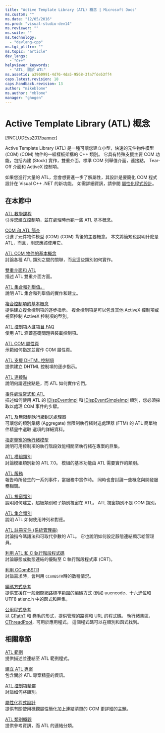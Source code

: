 ```yaml
---
title: "Active Template Library (ATL) 概念 | Microsoft Docs"
ms.custom: ""
ms.date: "12/05/2016"
ms.prod: "visual-studio-dev14"
ms.reviewer: ""
ms.suite: ""
ms.technology: 
  - "devlang-cpp"
ms.tgt_pltfrm: ""
ms.topic: "article"
dev_langs: 
  - "C++"
helpviewer_keywords: 
  - "ATL, 關於 ATL"
ms.assetid: a3960991-4d76-4da5-9568-3fa7fde53ff4
caps.latest.revision: 18
caps.handback.revision: 13
author: "mikeblome"
ms.author: "mblome"
manager: "ghogen"
---
```

# Active Template Library (ATL) 概念
[!INCLUDE[vs2017banner](../assembler/inline/includes/vs2017banner.md)]

Active Template Library \(ATL\) 是一種可讓您建立小型，快速的元件物件模型 \(COM\) \(COM\) 物件的一組樣板架構的 C\+\+ 類別。  它具有特殊支援主要 COM 功能，包括內建 \(Stock\) 實作，雙重介面，標準 COM 列舉值介面，連接點， Tear\-Off 介面和 ActiveX 控制項。  
  
 如果您進行大量的 ATL，您會想要進一步了解屬性，其設計是要簡化 COM 程式設計在 Visual C\+\+ .NET 的新功能。  如需詳細資訊，請參閱 [屬性化程式設計](../windows/attributed-programming-concepts.md)。  
  
## 在本節中  
 [ATL 教學課程](../atl/active-template-library-atl-tutorial.md)  
 引導您建立控制項，並在處理時示範一些 ATL 基本概念。  
  
 [COM 和 ATL 簡介](../atl/introduction-to-com-and-atl.md)  
 引進了元件物件模型 \(COM\) \(COM\) 背後的主要概念。  本文將簡短也說明什麼是 ATL，而且，則您應該使用它。  
  
 [ATL COM 物件的基本概念](../atl/fundamentals-of-atl-com-objects.md)  
 討論各種 ATL 類別之間的關聯，而且這些類別如何實作。  
  
 [雙重介面和 ATL](../atl/dual-interfaces-and-atl.md)  
 描述 ATL 雙重介面方面。  
  
 [ATL 集合和列舉值。](../atl/atl-collections-and-enumerators.md)  
 說明 ATL 集合和列舉值的實作和建立。  
  
 [複合控制項的基本概念](../atl/atl-composite-control-fundamentals.md)  
 提供建立複合控制項的逐步指示。  複合控制項是可以包含其他 ActiveX 控制項或視窗控制 ActiveX 控制項的型別。  
  
 [ATL 控制項內含項目 FAQ](../atl/atl-control-containment-faq.md)  
 使用 ATL 涵蓋基礎問題與裝載控制項。  
  
 [ATL COM 屬性頁](../atl/atl-com-property-pages.md)  
 示範如何指定並實作 COM 屬性頁。  
  
 [ATL 支援 DHTML 控制項](../atl/atl-support-for-dhtml-controls.md)  
 提供建立 DHTML 控制項的逐步指示。  
  
 [ATL 連接點](../atl/atl-connection-points.md)  
 說明何謂連接點是，而 ATL 如何實作它們。  
  
 [事件處理常式和 ATL](../atl/event-handling-and-atl.md)  
 描述如何使用 ATL 的 [IDispEventImpl](../atl/reference/idispeventimpl-class.md) 和 [IDispEventSimpleImpl](../atl/reference/idispeventsimpleimpl-class.md) 類別，您必須採取以處理 COM 事件的步驟。  
  
 [ATL 及無限制執行緒封送處理器](../atl/atl-and-the-free-threaded-marshaler.md)  
 可讓您的類別彙總 \(Aggregate\) 無限制執行緒封送處理器 \(FTM\) 的 ATL 簡單物件精靈中選取  選項的詳細資料。  
  
 [指定專案的執行緒模型](../atl/specifying-the-threading-model-for-a-project-atl.md)  
 說明可用控制項的執行階段效能相關至執行緒在專案的巨集。  
  
 [ATL 模組類別](../atl/atl-module-classes.md)  
 討論模組類別新的 ATL 7.0。  模組的基本功能由 ATL 需要實作的類別。  
  
 [ATL 服務](../atl/atl-services.md)  
 報告時所發生的一系列事件，當服務中實作時。  同時也會討論一些概念與開發服務相關。  
  
 [ATL 視窗類別](../atl/atl-window-classes.md)  
 說明如何建立，超級類別和子類別視窗在 ATL。  ATL 視窗類別不是 COM 類別。  
  
 [ATL 集合類別](../atl/atl-collection-classes.md)  
 說明 ATL 如何使用陣列和對應。  
  
 [ATL 註冊元件 \(系統管理員\)](../atl/atl-registry-component-registrar.md)  
 討論指令碼語法和可取代參數的 ATL。  它也說明如何設定靜態連結顯示給管理員。  
  
 [利用 ATL 和 C 執行階段程式碼](../atl/programming-with-atl-and-c-run-time-code.md)  
 討論靜態或動態連結的優點至 C 執行階段程式庫 \(CRT\)。  
  
 [利用 CComBSTR](../atl/programming-with-ccombstr-atl.md)  
 討論需求時，會利用 `CComBSTR`時的數種情況。  
  
 [編碼方式參考](../atl/atl-encoding-reference.md)  
 提供支援在一般網際網路標準範圍的編碼方式 \(例如 uuencode、十六進位和 UTF8 atlenc.h 中的函式和巨集。  
  
 [公用程式參考](../atl/atl-utilities-reference.md)  
 以 [CPathT](../atl/reference/cpatht-class.md) 和 [卷毛](../atl/reference/curl-class.md)的形式，提供管理的路徑和 URL 的程式碼。  執行緒集區， [CThreadPool](../atl/reference/cthreadpool-class.md)，可用於應用程式。  這個程式碼可以在類別和函式找到。  
  
## 相關章節  
 [ATL 範例](../top/visual-cpp-samples.md)  
 提供描述並連結至 ATL 範例程式。  
  
 [建立 ATL 專案](../atl/reference/creating-an-atl-project.md)  
 包含關於 ATL 專案精靈的資訊。  
  
 [ATL 控制項精靈](../atl/reference/atl-control-wizard.md)  
 討論如何將類別。  
  
 [屬性化程式設計](../windows/attributed-programming-concepts.md)  
 提供有關使用概觀屬性簡化加上連結清單的 COM 更詳細的主題。  
  
 [ATL 類別概觀](../atl/atl-class-overview.md)  
 提供參考資訊，而 ATL 的連結分類。